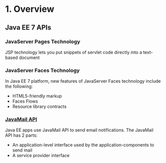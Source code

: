 # 1. Overview
## Java EE 7 APIs
### JavaServer Pages Technology
JSP technology lets you put snippets of servlet code directly into a text-based document
### JavaServer Faces Technology
In Java EE 7 platform, new features of JavaServer Faces technology include the following:

* HTML5-friendly markup
* Faces Flows
* Resource library contracts


### [JavaMail API](https://docs.oracle.com/javaee/7/tutorial/overview007.htm#BNACJ)
Java EE apps use JavaMail API to send email notifications. The JavaMail API has 2 parts:
* An application-level interface used by the application-components to send mail
* A service provider interface

